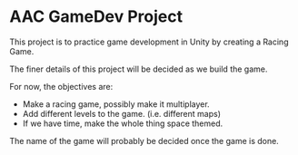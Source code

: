 # AAC GameDev Project
This project is to practice game development in Unity by creating a Racing Game.

The finer details of this project will be decided as we build the game.

For now, the objectives are:
* Make a racing game, possibly make it multiplayer.
* Add different levels to the game. (i.e. different maps)
* If we have time, make the whole thing space themed.

The name of the game will probably be decided once the game is done.
